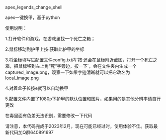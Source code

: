 apex_legends_change_shell

apex一键换甲，基于python

使用说明：

1.打开软件和游戏，在游戏里找一个死亡之箱；

2.鼠标移动到护甲上按·获取此护甲的坐标

3.将坐标填写进配置文件config.txt内'按·还会在鼠标附近截图，打开一个死亡之箱，把鼠标移到左上角“死”字旁边，按一下`，会在文件夹内生成一个captured_image.png，观察一下如果字迹清晰就可以把它改名为local_image.png

4.对着盒子长按e就可以自动换甲

5.配置文件内置了1080p下护甲的默认位置和图片，如果用的是其他分辨率请自行更改

在毒里面有色差无法识别，需要修改一下代码


请注意，本代码完成于2023年2月，现在可能已经过时，使用体验不佳。获取最新代码加Q群640891697
